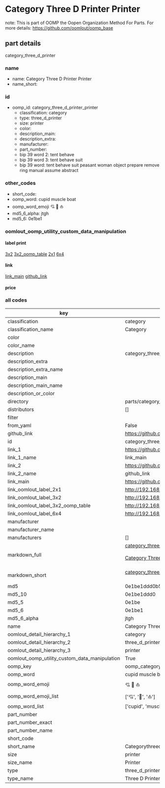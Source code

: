 # Category Three D Printer Printer  

note: This is part of OOMP the Oopen Organization Method For Parts. For more details: https://github.com/oomlout/oomp_base

##  part details



category_three_d_printer

### name
* name: Category Three D Printer Printer
* name_short: 
### id
* oomp_id: category_three_d_printer_printer
  * classification: category
  * type: three_d_printer
  * size: printer
  * color: 
  * description_main: 
  * description_extra: 
  * manufacturer: 
  * part_number: 
  * bip 39 word 2: tent behave
  * bip 39 word 3: tent behave suit
  * bip 39 word: tent behave suit peasant woman object prepare remove ring manual assume abstract

### other_codes
* short_code: 
* oomp_word: cupid muscle boat
* oomp_word_emoji :cupid: :muscle: :boat:
* md5_6_alpha: jtgh
* md5_6: 0e1be1






### oomlout_oomp_utility_custom_data_manipulation
#### label print
[3x2](http://192.168.1.245:1112/?label=oomp%20jtgh)
[3x2_oomp_table](http://192.168.1.107:1112/?label=oomp%20jtgh)
[2x1](http://192.168.1.242:1112/?label=oomp%20jtgh)
[6x4](http://192.168.1.55:1112/?label=oomp%20jtgh)    

#### link

[link_main](https://github.com/oomlout/oomlout_oomp_current_version_messy/tree/main/parts/category_three_d_printer_printer) [github_link](https://github.com/oomlout/oomlout_oomp_part_src/tree/main/parts/category_three_d_printer_printer)                             

#### price







### all codes 
| key | value |  
| --- | --- |  
| classification | category |  
| classification_name | Category |  
| color |  |  
| color_name |  |  
| description | category_three_d_printer |  
| description_extra |  |  
| description_extra_name |  |  
| description_main |  |  
| description_main_name |  |  
| description_or_color |   |  
| directory | parts/category_three_d_printer_printer |  
| distributors | [] |  
| filter |  |  
| from_yaml | False |  
| github_link | https://github.com/oomlout/oomlout_oomp_part_src/tree/main/parts/category_three_d_printer_printer |  
| id | category_three_d_printer_printer |  
| link_1 | https://github.com/oomlout/oomlout_oomp_current_version_messy/tree/main/parts/category_three_d_printer_printer |  
| link_1_name | link_main |  
| link_2 | https://github.com/oomlout/oomlout_oomp_part_src/tree/main/parts/category_three_d_printer_printer |  
| link_2_name | github_link |  
| link_main | https://github.com/oomlout/oomlout_oomp_current_version_messy/tree/main/parts/category_three_d_printer_printer |  
| link_oomlout_label_2x1 | http://192.168.1.242:1112/?label=oomp%20jtgh |  
| link_oomlout_label_3x2 | http://192.168.1.245:1112/?label=oomp%20jtgh |  
| link_oomlout_label_3x2_oomp_table | http://192.168.1.107:1112/?label=oomp%20jtgh |  
| link_oomlout_label_6x4 | http://192.168.1.55:1112/?label=oomp%20jtgh |  
| manufacturer |  |  
| manufacturer_name |  |  
| manufacturers | [] |  
| markdown_full | [category_three_d_printer_printer](https://github.com/oomlout/oomlout_oomp_current_version_messy/tree/main/parts/category_three_d_printer_printer)<br>[](https://github.com/oomlout/oomlout_oomp_current_version_messy/tree/main/parts/category_three_d_printer_printer)<br>[Category Three D Printer Printer](https://github.com/oomlout/oomlout_oomp_current_version_messy/tree/main/parts/category_three_d_printer_printer)<br><br> |  
| markdown_short | [category_three_d_printer_printer](https://github.com/oomlout/oomlout_oomp_current_version_messy/tree/main/parts/category_three_d_printer_printer)<br><br> |  
| md5 | 0e1be1ddd0b5f53e607e7a23b2051efa |  
| md5_10 | 0e1be1ddd0 |  
| md5_5 | 0e1be |  
| md5_6 | 0e1be1 |  
| md5_6_alpha | jtgh |  
| name | Category Three D Printer Printer |  
| oomlout_detail_hierarchy_1 | category |  
| oomlout_detail_hierarchy_2 | three_d_printer |  
| oomlout_detail_hierarchy_3 | printer |  
| oomlout_oomp_utility_custom_data_manipulation | True |  
| oomp_key | oomp_category_three_d_printer_printer |  
| oomp_word | cupid muscle boat |  
| oomp_word_emoji | :cupid: :muscle: :boat: |  
| oomp_word_emoji_list | [':cupid:', ':muscle:', ':boat:'] |  
| oomp_word_list | ['cupid', 'muscle', 'boat'] |  
| part_number |  |  
| part_number_exact |  |  
| part_number_name |  |  
| short_code |  |  
| short_name | Categorythreedprinter |  
| size | printer |  
| size_name | Printer |  
| type | three_d_printer |  
| type_name | Three D Printer |  
